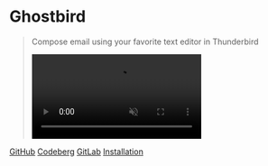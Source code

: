 # Ghostbird

> Compose email using your favorite text editor in Thunderbird
>
> <video alt="logo" src="https://github.com/user-attachments/assets/150ef991-10b8-45e2-bb2c-690f1b45a7ea" controls muted style="max-width: min(600px, 90vw)">

[GitHub](https://github.com/exteditor/ghostbird/#readme)
[Codeberg](https://codeberg.org/exteditor/ghostbird#readme)
[GitLab](https://gitlab.com/exteditor/ghostbird#readme)
[Installation](#installation)
